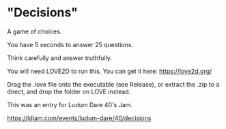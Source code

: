 "Decisions"
============================

A game of choices.

You have 5 seconds to answer 25 questions.

Think carefully and answer truthfully.


You will need LOVE2D to run this. You can get it here: https://love2d.org/

Drag the .love file onto the executable (see Release),
or extract the .zip to a direct, and drop the folder on LOVE instead.



This was an entry for Ludum Dare 40's Jam.

https://ldjam.com/events/ludum-dare/40/decisions
